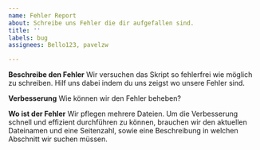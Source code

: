 ```yaml
---
name: Fehler Report
about: Schreibe uns Fehler die dir aufgefallen sind.
title: ''
labels: bug
assignees: Bello123, pavelzw

---
```


**Beschreibe den Fehler**
Wir versuchen das Skript so fehlerfrei wie möglich zu schreiben. Hilf uns dabei indem du uns zeigst wo unsere Fehler sind.

**Verbesserung**
Wie können wir den Fehler beheben?

**Wo ist der Fehler**
Wir pflegen mehrere Dateien. Um die Verbesserung schnell und effizient durchführen zu können, brauchen wir den aktuellen Dateinamen und eine Seitenzahl, sowie eine Beschreibung in welchen Abschnitt wir suchen müssen.
